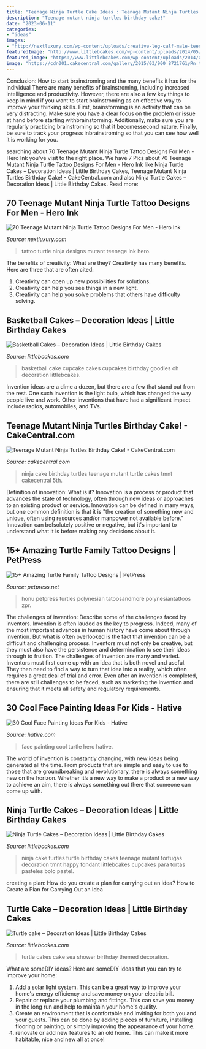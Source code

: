 ```yaml
---
title: "Teenage Ninja Turtle Cake Ideas : Teenage Mutant Ninja Turtles Birthday Cake!"
description: "Teenage mutant ninja turtles birthday cake!"
date: "2023-06-11"
categories:
- "ideas"
images:
- "http://nextluxury.com/wp-content/uploads/creative-leg-calf-male-teenage-mutant-ninja-turtle-tattoo-designs.jpg"
featuredImage: "http://www.littlebcakes.com/wp-content/uploads/2014/05/Turtle-Cakes.jpg"
featured_image: "https://www.littlebcakes.com/wp-content/uploads/2014/01/Basketball-Cupcake-Cake.jpg"
image: "https://cdn001.cakecentral.com/gallery/2015/03/900_8721761yRn_teenage-mutant-ninja-turtles-birthday-cake.jpg"
---
```



Conclusion: How to start brainstroming and the many benefits it has for the individual
There are many benefits of brainstroming, including increased intelligence and productivity. However, there are also a few key things to keep in mind if you want to start brainstroming as an effective way to improve your thinking skills. First, brainstorming is an activity that can be very distracting. Make sure you have a clear focus on the problem or issue at hand before starting withbrainstorming. Additionally, make sure you are regularly practicing brainstroming so that it becomessecond nature. Finally, be sure to track your progress inbrainstroming so that you can see how well it is working for you.

	

		
searching about 70 Teenage Mutant Ninja Turtle Tattoo Designs For Men - Hero Ink you've visit to the right place. We have 7 Pics about 70 Teenage Mutant Ninja Turtle Tattoo Designs For Men - Hero Ink like Ninja Turtle Cakes – Decoration Ideas | Little Birthday Cakes, Teenage Mutant Ninja Turtles Birthday Cake! - CakeCentral.com and also Ninja Turtle Cakes – Decoration Ideas | Little Birthday Cakes. Read more:
		
    
## 70 Teenage Mutant Ninja Turtle Tattoo Designs For Men - Hero Ink

<img loading=lazy src="http://nextluxury.com/wp-content/uploads/creative-leg-calf-male-teenage-mutant-ninja-turtle-tattoo-designs.jpg" onerror="this.onerror=null;this.src='https://tse4.mm.bing.net/th?id=OIP.rnn3IUKheMgWizaID11G4gHaHa&amp;pid=15.1';" alt="70 Teenage Mutant Ninja Turtle Tattoo Designs For Men - Hero Ink">

_Source: nextluxury.com_

>tattoo turtle ninja designs mutant teenage ink hero. 

	

The benefits of creativity: What are they?
Creativity has many benefits. Here are three that are often cited: 
1) Creativity can open up new possibilities for solutions. 
2) Creativity can help you see things in a new light. 
3) Creativity can help you solve problems that others have difficulty solving.

    
## Basketball Cakes – Decoration Ideas | Little Birthday Cakes

<img loading=lazy src="https://www.littlebcakes.com/wp-content/uploads/2014/01/Basketball-Cupcake-Cake.jpg" onerror="this.onerror=null;this.src='https://tse3.mm.bing.net/th?id=OIP.jBg7Su2OtLfE5aUZGIUaugHaFj&amp;pid=15.1';" alt="Basketball Cakes – Decoration Ideas | Little Birthday Cakes">

_Source: littlebcakes.com_

>basketball cake cupcake cakes cupcakes birthday goodies oh decoration littlebcakes. 

	

Invention ideas are a dime a dozen, but there are a few that stand out from the rest. One such invention is the light bulb, which has changed the way people live and work. Other inventions that have had a significant impact include radios, automobiles, and TVs.

    
## Teenage Mutant Ninja Turtles Birthday Cake! - CakeCentral.com

<img loading=lazy src="https://cdn001.cakecentral.com/gallery/2015/03/900_8721761yRn_teenage-mutant-ninja-turtles-birthday-cake.jpg" onerror="this.onerror=null;this.src='https://tse3.mm.bing.net/th?id=OIP.5G4TkprXT1wxtei5hL2rLgHaJ4&amp;pid=15.1';" alt="Teenage Mutant Ninja Turtles Birthday Cake! - CakeCentral.com">

_Source: cakecentral.com_

>ninja cake birthday turtles teenage mutant turtle cakes tmnt cakecentral 5th. 

	

Definition of innovation: What is it?
Innovation is a process or product that advances the state of technology, often through new ideas or approaches to an existing product or service. Innovation can be defined in many ways, but one common definition is that it is "the creation of something new and unique, often using resources and/or manpower not available before." 
Innovation can befsolutely positive or negative, but it's important to understand what it is before making any decisions about it.

    
## 15+ Amazing Turtle Family Tattoo Designs | PetPress

<img loading=lazy src="https://petpress.net/wp-content/uploads/2020/04/turtle-family-tattoo-women.jpg" onerror="this.onerror=null;this.src='https://tse3.mm.bing.net/th?id=OIP.zNz_aj-65wfSRec9rJQlTQHaJ3&amp;pid=15.1';" alt="15+ Amazing Turtle Family Tattoo Designs | PetPress">

_Source: petpress.net_

>honu petpress turtles polynesian tatoosandmore polynesiantattoos zpr. 

	

The challenges of invention: Describe some of the challenges faced by inventors.
Invention is often lauded as the key to progress. Indeed, many of the most important advances in human history have come about through invention. But what is often overlooked is the fact that invention can be a difficult and challenging process. Inventors must not only be creative, but they must also have the persistence and determination to see their ideas through to fruition.
The challenges of invention are many and varied. Inventors must first come up with an idea that is both novel and useful. They then need to find a way to turn that idea into a reality, which often requires a great deal of trial and error. Even after an invention is completed, there are still challenges to be faced, such as marketing the invention and ensuring that it meets all safety and regulatory requirements.

    
## 30 Cool Face Painting Ideas For Kids - Hative

<img loading=lazy src="https://hative.com/wp-content/uploads/2014/10/face-painting-ideas-for-kids/7-turtle-hero.jpg" onerror="this.onerror=null;this.src='https://tse3.mm.bing.net/th?id=OIP.175oo08BEqVM1t5tY-iw0AHaJG&amp;pid=15.1';" alt="30 Cool Face Painting Ideas For Kids - Hative">

_Source: hative.com_

>face painting cool turtle hero hative. 

	

The world of invention is constantly changing, with new ideas being generated all the time. From products that are simple and easy to use to those that are groundbreaking and revolutionary, there is always something new on the horizon. Whether it’s a new way to make a product or a new way to achieve an aim, there is always something out there that someone can come up with.

    
## Ninja Turtle Cakes – Decoration Ideas | Little Birthday Cakes

<img loading=lazy src="https://www.littlebcakes.com/wp-content/uploads/2014/01/Teenage-Mutant-Ninja-Turtles-Birthday-Cake-755x1024.jpg" onerror="this.onerror=null;this.src='https://tse4.mm.bing.net/th?id=OIP.KcaTqfQi_ubr4gHxpSGTIgHaKC&amp;pid=15.1';" alt="Ninja Turtle Cakes – Decoration Ideas | Little Birthday Cakes">

_Source: littlebcakes.com_

>ninja cake turtles turtle birthday cakes teenage mutant tortugas decoration tmnt happy fondant littlebcakes cupcakes para tortas pasteles bolo pastel. 

	

creating a plan: How do you create a plan for carrying out an idea?
How to Create a Plan for Carrying Out an Idea

    
## Turtle Cake – Decoration Ideas | Little Birthday Cakes

<img loading=lazy src="http://www.littlebcakes.com/wp-content/uploads/2014/05/Turtle-Cakes.jpg" onerror="this.onerror=null;this.src='https://tse3.mm.bing.net/th?id=OIP.JSQaQwGaOgrYbZD-dXKKcgHaJ4&amp;pid=15.1';" alt="Turtle cake – Decoration Ideas | Little Birthday Cakes">

_Source: littlebcakes.com_

>turtle cakes cake sea shower birthday themed decoration. 

	

What are someDIY ideas?
Here are someDIY ideas that you can try to improve your home:
1. Add a solar light system. This can be a great way to improve your home's energy efficiency and save money on your electric bill.
2. Repair or replace your plumbing and fittings. This can save you money in the long run and help to maintain your home's quality.
3. Create an environment that is comfortable and inviting for both you and your guests. This can be done by adding pieces of furniture, installing flooring or painting, or simply improving the appearance of your home.
4. renovate or add new features to an old home. This can make it more habitable, nice and new all at once!

